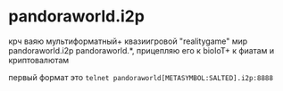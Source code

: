 # pandoraworld.i2p

крч ваяю мультиформатный+ квазиигровой "realitygame" мир pandoraworld.i2p pandoraworld.*, прицепляю его к bioIoT+ к фиатам и криптовалютам

первый формат это `telnet pandoraworld[METASYMBOL:SALTED].i2p:8888`
